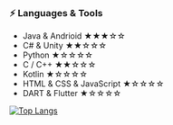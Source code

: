 ### ⚡ Languages & Tools
- Java & Andrioid ★★★☆☆
- C# & Unity ★★☆☆☆ 
- Python ★☆☆☆☆
- C / C++ ★★☆☆☆
- Kotlin ★☆☆☆☆
- HTML & CSS & JavaScript ★☆☆☆☆
- DART & Flutter ★☆☆☆☆

[![Top Langs](https://github-readme-stats.vercel.app/api/top-langs/?username=PH5555&layout=compact)](https://github.com/anuraghazra/github-readme-stats)

<!-- ### :telephone_receiver: Contact

<a href="https://www.instagram.com/caldron_0306">
    <img 
        src="http://img.shields.io/badge/-Instagram-black?style=flat&logo=Instagram&link=https://www.instagram.com/caldron_0306/"
        style="height : auto; margin-left : 10px; margin-right : 10px;"/>
</a>

<a href="https://www.facebook.com/profile.php?id=100016615594739">
    <img 
        src="http://img.shields.io/badge/-Facebook-black?style=flat&logo=Facebook&link=https://www.facebook.com/profile.php?id=100016615594739"
        style="height : auto; margin-left : 10px; margin-right : 10px;"/>
</a> -->
